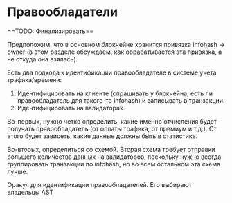 # Правообладатели

==TODO: Финализировать==

Предположим, что в основном блокчейне хранится привязка infohash → owner (в этом разделе обсуждаем, как обрабатывается эта привязка, а не откуда она взялась).

Есть два подхода к идентификации правообладателе в системе учета трафика/времени:

1. Идентифицировать на клиенте (спрашивать у блокчейна, есть ли правообладатель для такого-то infohash) и записывать в транзакции.
2. Идентифицировать на валидаторах.

Во-первых, нужно четко определить, какие именно отчисления будет получать правообладатель (от оплаты трафика, от премиум и т.д.). От этого будет зависеть, какие данные должны быть в статистике.

Во-вторых, определиться со схемой. Вторая схема требует отправки большего количества данных на валидаторов, поскольку нужно всегда группировать транзакции по infohash, но во всем остальном эта схема лучше.

Оракул для идентификации правообладателей. Его выбирают владельцы AST